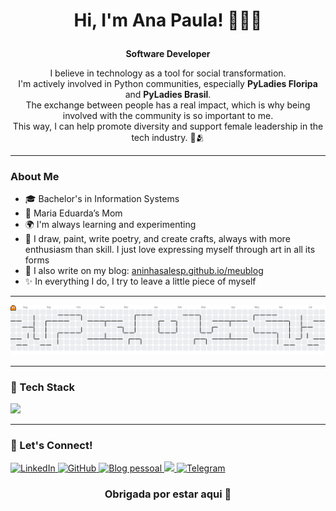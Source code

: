 # <p align="center"> Hi, I'm Ana Paula! 🌻🌿🤍 </p>

<p align="center"><strong>Software Developer</strong></p>

<p align="center">
  I believe in technology as a tool for social transformation. <br>
  I'm actively involved in Python communities, especially <strong>PyLadies Floripa</strong> and <strong>PyLadies Brasil</strong>. <br>
  The exchange between people has a real impact, which is why being involved with the community is so important to me. <br>
  This way, I can help promote diversity and support female leadership in the tech industry. 🤍🫂
</p>

---

### About Me

- 🎓 Bachelor's in Information Systems
- 💓 Maria Eduarda’s Mom
- 🌍 I'm always learning and experimenting
- 🎨 I draw, paint, write poetry, and create crafts, always with more enthusiasm than skill. I just love expressing myself through art in all its forms
- 📝 I also write on my blog: [aninhasalesp.github.io/meublog](https://aninhasalesp.github.io/meublog)
- ✨ In everything I do, I try to leave a little piece of myself

---

<picture>
  <source media="(prefers-color-scheme: dark)" srcset="https://raw.githubusercontent.com/aninhasalesp/aninhasalesp/output/pacman-contribution-graph-dark.svg">
  <source media="(prefers-color-scheme: light)" srcset="https://raw.githubusercontent.com/aninhasalesp/aninhasalesp/output/pacman-contribution-graph.svg">
  <img alt="pacman contribution graph" src="https://raw.githubusercontent.com/aninhasalesp/aninhasalesp/output/pacman-contribution-graph.svg">
</picture>

---

### 🚀 Tech Stack

<p align="left">
  <img src="https://skillicons.dev/icons?i=python,django,docker,mysql,postgres,git,github,vscode,linux" />
</p>

---



<h3>👋 Let's Connect!</h3>

<p align="left">
  <a href="https://www.linkedin.com/in/aninhasalesp/" title="LinkedIn" target="_blank">
    <img src="https://img.shields.io/badge/-LinkedIn-0e76a8?style=flat-square&logo=Linkedin&logoColor=white" alt="LinkedIn"/>
  </a>
  <a href="https://github.com/aninhasalesp" title="GitHub" target="_blank">
    <img src="https://img.shields.io/badge/-aninhasalesp-181717?style=flat-square&logo=Github&logoColor=white" alt="GitHub"/>
  </a>
  <a href="https://aninhasalesp.github.io/meublog" title="Blog pessoal" target="_blank" rel="noopener noreferrer">
    <img src="https://img.shields.io/badge/-Blog%20Pessoal-6f42c1?style=flat-square&logo=write&logoColor=white" alt="Blog pessoal" />
  </a>
  <a href="mailto:ana@gonzaga.dev">
	<img src="https://img.shields.io/badge/-ana@gonzaga.dev-c14438?style=flat&logo=Gmail&logoColor=white" />
</a>
  <a href="https://t.me/aninhasalesp" title="Telegram" target="_blank">
    <img src="https://img.shields.io/badge/-Telegram-26A5E4?style=flat-square&logo=Telegram&logoColor=white" alt="Telegram"/>
  </a>
</p>


### <p align="center"> Obrigada por estar aqui 🌷 </p>
